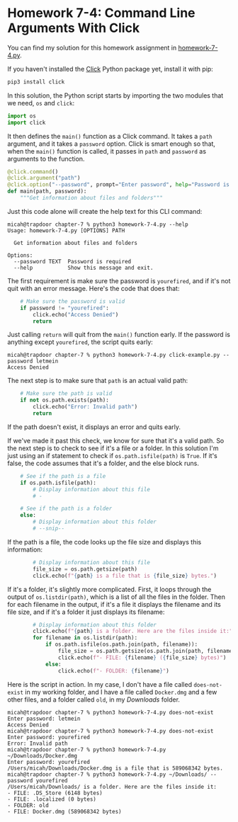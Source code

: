 # Homework 7-4: Command Line Arguments With Click

You can find my solution for this homework assignment in [homework-7-4.py](./homework-7-4py).

If you haven't installed the [Click](https://click.palletsprojects.com/) Python package yet, install it with pip:

```sh
pip3 install click
```

In this solution, the Python script starts by importing the two modules that we need, `os` and `click`:

```python
import os
import click
```

It then defines the `main()` function as a Click command. It takes a `path` argument, and it takes a `password` option. Click is smart enough so that, when the `main()` function is called, it passes in `path` and `password` as arguments to the function.

```python
@click.command()
@click.argument("path")
@click.option("--password", prompt="Enter password", help="Password is required")
def main(path, password):
    """Get information about files and folders"""
```

Just this code alone will create the help text for this CLI command:

```
micah@trapdoor chapter-7 % python3 homework-7-4.py --help         
Usage: homework-7-4.py [OPTIONS] PATH

  Get information about files and folders

Options:
  --password TEXT  Password is required
  --help           Show this message and exit.
```

The first requirement is make sure the password is `yourefired`, and if it's not quit with an error message. Here's the code that does that:

```python
    # Make sure the password is valid
    if password != "yourefired":
        click.echo("Access Denied")
        return
```

Just calling `return` will quit from the `main()` function early. If the password is anything except `yourefired`, the script quits early:

```
micah@trapdoor chapter-7 % python3 homework-7-4.py click-example.py --password letmein
Access Denied
```

The next step is to make sure that `path` is an actual valid path:

```python
    # Make sure the path is valid
    if not os.path.exists(path):
        click.echo("Error: Invalid path")
        return
```

If the path doesn't exist, it displays an error and quits early.

If we've made it past this check, we know for sure that it's a valid path. So the next step is to check to see if it's a file or a folder. In this solution I'm just using an if statement to check if `os.path.isfile(path)` is `True`. If it's false, the code assumes that it's a folder, and the else block runs.

```python
    # See if the path is a file
    if os.path.isfile(path):
        # Display information about this file
        # -

    # See if the path is a folder
    else:
        # Display information about this folder
        # --snip--
```

If the path is a file, the code looks up the file size and displays this information:

```python
        # Display information about this file
        file_size = os.path.getsize(path)
        click.echo(f"{path} is a file that is {file_size} bytes.")
```

If it's a folder, it's slightly more complicated. First, it loops through the output of `os.listdir(path)`, which is a list of all the files in the folder. Then for each filename in the output, if it's a file it displays the filename and its file size, and if it's a folder it just displays its filename:

```python
        # Display information about this folder
        click.echo(f"{path} is a folder. Here are the files inside it:")
        for filename in os.listdir(path):
            if os.path.isfile(os.path.join(path, filename)):
                file_size = os.path.getsize(os.path.join(path, filename))
                click.echo(f"- FILE: {filename} ({file_size} bytes)")
            else:
                click.echo(f"- FOLDER: {filename}")
```

Here is the script in action. In my case, I don't have a file called `does-not-exist` in my working folder, and I have a file called `Docker.dmg` and a few other files, and a folder called `old`, in my _Downloads_ folder.

```
micah@trapdoor chapter-7 % python3 homework-7-4.py does-not-exist
Enter password: letmein
Access Denied
micah@trapdoor chapter-7 % python3 homework-7-4.py does-not-exist
Enter password: yourefired
Error: Invalid path
micah@trapdoor chapter-7 % python3 homework-7-4.py ~/Downloads/Docker.dmg
Enter password: yourefired
/Users/micah/Downloads/Docker.dmg is a file that is 589068342 bytes.
micah@trapdoor chapter-7 % python3 homework-7-4.py ~/Downloads/ --password yourefired
/Users/micah/Downloads/ is a folder. Here are the files inside it:
- FILE: .DS_Store (6148 bytes)
- FILE: .localized (0 bytes)
- FOLDER: old
- FILE: Docker.dmg (589068342 bytes)
```